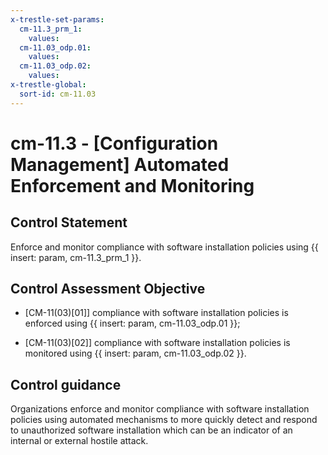 ```yaml
---
x-trestle-set-params:
  cm-11.3_prm_1:
    values:
  cm-11.03_odp.01:
    values:
  cm-11.03_odp.02:
    values:
x-trestle-global:
  sort-id: cm-11.03
---
```


# cm-11.3 - \[Configuration Management\] Automated Enforcement and Monitoring

## Control Statement

Enforce and monitor compliance with software installation policies using {{ insert: param, cm-11.3_prm_1 }}.

## Control Assessment Objective

- \[CM-11(03)[01]\] compliance with software installation policies is enforced using {{ insert: param, cm-11.03_odp.01 }};

- \[CM-11(03)[02]\] compliance with software installation policies is monitored using {{ insert: param, cm-11.03_odp.02 }}.

## Control guidance

Organizations enforce and monitor compliance with software installation policies using automated mechanisms to more quickly detect and respond to unauthorized software installation which can be an indicator of an internal or external hostile attack.
